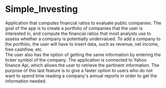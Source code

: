# Simple_Investing
Application that computes financial ratios to evaluate public companies.
The goal of the app is to create a portfolio of companies that the user is interested in, and compute the financial ratios that most analysts use to assess whether a company is potentially undervalued. 
To add a company to the portfolio, the user will have to insert data, such as revenue, net income, free cashflow, etc.  
The user also has the option of getting the same information by entering the ticker symbol of the company. The application is connected to Yahoo finance Api, which allows the user to retrieve the pertinent information.
The purpose of this last feature is to give a faster option to users who do not want to spend time reading a company's annual reports in order to get the information needed. 


